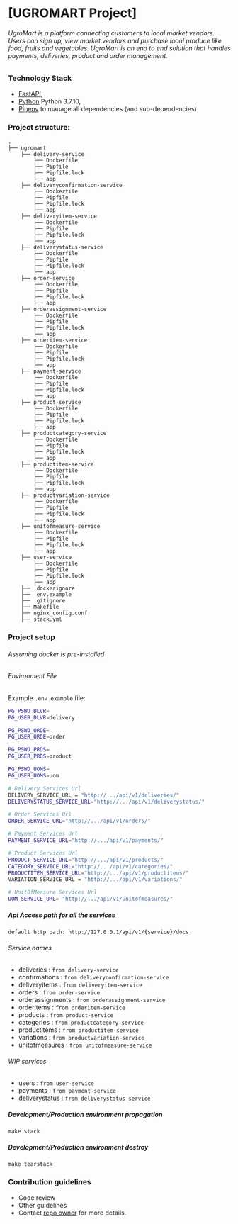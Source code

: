 # [UGROMART Project]
###### UgroMart is a platform connecting customers to local market vendors. Users can sign up, view market vendors and purchase local produce like food, fruits and vegetables. UgroMart is an end to end solution that handles payments, deliveries, product and order management.


### Technology Stack
* [FastAPI](https://fastapi.tiangolo.com/), 
* [Python](https://www.python.org/downloads/release/python-3710) Python 3.7.10,
* [Pipenv](https://pipenv-fork.readthedocs.io/en/latest) to manage all dependencies (and sub-dependencies)


### Project structure:
```
.
├── ugromart
    ├── delivery-service
        ├── Dockerfile
        ├── Pipfile
        ├── Pipfile.lock
        ├── app
    ├── deliveryconfirmation-service
        ├── Dockerfile
        ├── Pipfile
        ├── Pipfile.lock
        ├── app
    ├── deliveryitem-service
        ├── Dockerfile
        ├── Pipfile
        ├── Pipfile.lock
        ├── app
    ├── deliverystatus-service
        ├── Dockerfile
        ├── Pipfile
        ├── Pipfile.lock
        ├── app
    ├── order-service
        ├── Dockerfile
        ├── Pipfile
        ├── Pipfile.lock
        ├── app
    ├── orderassignment-service
        ├── Dockerfile
        ├── Pipfile
        ├── Pipfile.lock
        ├── app
    ├── orderitem-service
        ├── Dockerfile
        ├── Pipfile
        ├── Pipfile.lock
        ├── app
    ├── payment-service
        ├── Dockerfile
        ├── Pipfile
        ├── Pipfile.lock
        ├── app
    ├── product-service
        ├── Dockerfile
        ├── Pipfile
        ├── Pipfile.lock
        ├── app
    ├── productcategory-service
        ├── Dockerfile
        ├── Pipfile
        ├── Pipfile.lock
        ├── app
    ├── productitem-service
        ├── Dockerfile
        ├── Pipfile
        ├── Pipfile.lock
        ├── app
    ├── productvariation-service
        ├── Dockerfile
        ├── Pipfile
        ├── Pipfile.lock
        ├── app
    ├── unitofmeasure-service
        ├── Dockerfile
        ├── Pipfile
        ├── Pipfile.lock
        ├── app
    ├── user-service
        ├── Dockerfile
        ├── Pipfile
        ├── Pipfile.lock
        ├── app
    ├── .dockerignore
    ├── .env.example
    ├── .gitignore
    ├── Makefile
    ├── nginx_config.conf
    ├── stack.yml

```

### Project setup
###### Assuming docker is pre-installed

###### Environment File
Example `.env.example` file:

```bash
PG_PSWD_DLVR=
PG_USER_DLVR=delivery

PG_PSWD_ORDE=
PG_USER_ORDE=order

PG_PSWD_PRDS=
PG_USER_PRDS=product

PG_PSWD_UOMS=
PG_USER_UOMS=uom

# Delivery Services Url
DELIVERY_SERVICE_URL = "http://.../api/v1/deliveries/"
DELIVERYSTATUS_SERVICE_URL="http://.../api/v1/deliverystatus/"

# Order Services Url
ORDER_SERVICE_URL="http://.../api/v1/orders/"

# Payment Services Url
PAYMENT_SERVICE_URL="http://.../api/v1/payments/"

# Product Services Url
PRODUCT_SERVICE_URL="http://.../api/v1/products/"
CATEGORY_SERVICE_URL="http://.../api/v1/categories/"
PRODUCTITEM_SERVICE_URL="http://.../api/v1/productitems/"
VARIATION_SERVICE_URL = "http://.../api/v1/variations/"

# UnitOfMeasure Services Url
UOM_SERVICE_URL= "http://.../api/v1/unitofmeasures/"

```

##### Api Access path for all the services
```
default http path: http://127.0.0.1/api/v1/{service}/docs
```
###### Service names
* deliveries : ```from delivery-service```
* confirmations : ```from deliveryconfirmation-service```
* deliveryitems : ```from deliveryitem-service```
* orders : ```from order-service```
* orderassignments : ```from orderassignment-service```
* orderitems : ```from orderitem-service```
* products : ```from product-service```
* categories : ```from productcategory-service```
* productitems : ```from productitem-service```
* variations : ```from productvariation-service```
* unitofmeasures : ```from unitofmeasure-service```

###### WIP services
* users : ```from user-service```
* payments : ```from payment-service```
* deliverystatus : ```from deliverystatus-service```

##### Development/Production environment propagation
```
make stack
```

##### Development/Production environment destroy
```
make tearstack
```

### Contribution guidelines

* Code review
* Other guidelines
* Contact [repo owner](mailto:haroldyewa@gmail.com) for more details.